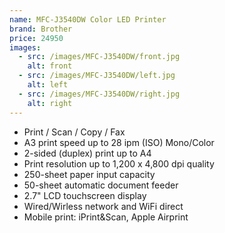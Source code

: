 ```yaml
---
name: MFC-J3540DW Color LED Printer
brand: Brother
price: 24950
images:
  - src: /images/MFC-J3540DW/front.jpg
    alt: front
  - src: /images/MFC-J3540DW/left.jpg
    alt: left
  - src: /images/MFC-J3540DW/right.jpg
    alt: right
---
```


* Print / Scan / Copy / Fax
* A3 print speed up to 28 ipm (ISO) Mono/Color
* 2-sided (duplex) print up to A4
* Print resolution up to 1,200 x 4,800 dpi quality
* 250-sheet paper input capacity
* 50-sheet automatic document feeder
* 2.7" LCD touchscreen display
* Wired/Wirless network and WiFi direct
* Mobile print: iPrint\&Scan, Apple Airprint
